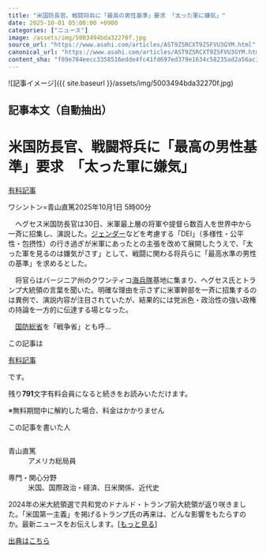 ```yaml
---
title: "米国防長官、戦闘将兵に「最高の男性基準」要求 「太った軍に嫌気」"
date: 2025-10-01 05:00:00 +0900
categories: ["ニュース"]
image: /assets/img/5003494bda32270f.jpg
source_url: "https://www.asahi.com/articles/AST9Z5RCXT9ZSFVU3GYM.html"
canonical_url: "https://www.asahi.com/articles/AST9Z5RCXT9ZSFVU3GYM.html"
content_sha: "f89e784eecc3358516edde4fc41fd697ed379e1634c58235ad2a56ac181a37d2"
---
```


![記事イメージ]({{ site.baseurl }}/assets/img/5003494bda32270f.jpg)

## 記事本文（自動抽出）
<div><main role="main" id="main"><p></p><div class="y_Qv3"><h1>米国防長官、戦闘将兵に「最高の男性基準」要求　「太った軍に嫌気」</h1><div class="mhPng"><p><span class="fNPYU Q_Shz"><a href="//www.asahi.com/news/gold.html?iref=com_gold">有料記事</a></span></p><span class="H8KYB">ワシントン=青山直篤</span><span class="UDj4P"><time datetime="2025-09-30T20:00:00.000Z">2025年10月1日 5時00分</time></span></div></div><p id="gsm_above_SnsUtilityArea"></p><p x-component-name="CommentHeadline" x-component-data='{"commentCount":0,"commentators":[],"mode":"pc"}'></p><div class="nfyQp"><p>　ヘグセス米国防長官は30日、米軍最上層の将軍や提督ら数百人を世界中から一斉に招集し、演説した。<a href="//www.asahi.com/topics/word/%E3%82%B8%E3%82%A7%E3%83%B3%E3%83%80%E3%83%BC.html" title="ジェンダー のトピックスを開く" class="eWgMZ">ジェンダー</a>などを考慮する「DEI」（多様性・公平性・包摂性）の行き過ぎが米軍にあったとの主張を改めて展開したうえで、「太った軍を見るのは嫌気がさす」として、戦闘に関わる将兵らに「最高水準の男性の基準」を求めるとした。</p><p>　将官らはバージニア州のクワンティコ<a href="//www.asahi.com/topics/word/%E6%B5%B7%E5%85%B5%E9%9A%8A.html" title="海兵隊 のトピックスを開く" class="eWgMZ">海兵隊</a>基地に集まり、ヘグセス氏とトランプ大統領の言葉を聞いた。明確な理由を示さずに米軍幹部を一斉に招集するのは異例で、演説内容が注目されていたが、結果的には党派色・政治性の強い政権の持論を一方的に伝達する場となった。</p><p class="Lujdo">　<a href="//www.asahi.com/topics/word/%E5%9B%BD%E9%98%B2%E7%B7%8F%E7%9C%81.html" title="国防総省 のトピックスを開く" class="eWgMZ">国防総省</a>を「戦争省」とも呼…</p></div><p></p><div class="NbZMW"><div class="PxAm1"><p>この記事は</p><img src="//www.asahicom.jp/images/icon_key_gold.png" alt><a href="//www.asahi.com/news/gold.html?iref=com_1kiji_g_0">有料記事</a><p>です。</p><span class="Zgt88">残り<b>791</b>文字</span><span class="hideFromApp">有料会員になると続きをお読みいただけます。</span></div><p class="eQShK">※無料期間中に解約した場合、料金はかかりません</p></div><div x-component-name="WriterProfile" x-component-data='{"writerProfile":{"writerProfileList":[{"name":"青山直篤","code":"fa69f4caea78b24227047848f6d2e5f37e44b8146c6dc87ce437383170cd9cd1","department":"アメリカ総局員","role":"","specialtyAndInterest":"米国、国際政治・経済、日米関係、近代史","isFollowed":false,"introduction":"1981年生まれ。2003年東京大学法学部卒業。共同通信記者を経て米タフツ大学フレッチャー法律外交大学院修了。08年朝日新聞入社。経済部などを経て18-22年、ワシントンで経済・通商担当。天声人語担当の論説委員補佐、国際報道部デスク、ニューヨーク支局長を経て25年9月からワシントンで外交・防衛担当。","iconImageUrl":"https://profile-image.kraken.asahi.com/fa69f4caea78b24227047848f6d2e5f37e44b8146c6dc87ce437383170cd9cd1","canSendFanLetter":true}],"isWriterFollowAvailableMember":false},"isFreeArea":true}'><div id="writerProfile" class="yT62y"><p class="FPrYd">この記事を書いた人</p><div class="jdPPS"><div class="zRkIz"><a href="/reporter-bio/fa69f4caea78b24227047848f6d2e5f37e44b8146c6dc87ce437383170cd9cd1?iref=article_reporter_profile" class="CES5K"></a><div class="iKuvI"><figure class="BKNFc"><img src="https://profile-image.kraken.asahi.com/fa69f4caea78b24227047848f6d2e5f37e44b8146c6dc87ce437383170cd9cd1" alt></figure><dl class="WptL0"><dt>青山直篤</dt><dd>アメリカ総局員</dd></dl></div><dl class="PXedm"><dt>専門・関心分野</dt><dd>米国、国際政治・経済、日米関係、近代史</dd></dl></div></div></div></div><p x-component-name="ArticleCommentList" x-component-data='{"commentCount":0,"commentList":[],"shareUrlBase":"https://www.asahi.com/articles/AST9Z5RCXT9ZSFVU3GYM.html","articleId":"AST9Z5RCXT9ZSFVU3GYM","commentIdParam":"","equalCommentIdIndex":-1,"isAuthorized":false,"isFreePlan":false,"isPaidMember":false,"isPresent":false,"isHazard":false,"freeUrlBase":"//www.asahi.com","digitalUrlBase":"//digital.asahi.com"}'></p><div class="GA13d"><div class="eGTLS"><p>2024年の米大統領選で共和党のドナルド・トランプ前大統領が返り咲きました。「米国第一主義」を掲げるトランプ氏の再来は、どんな影響をもたらすのか。最新ニュースをお伝えします。[<a href="https://www.asahi.com/topics/AP-44a1a018-cefd-42fc-a583-cafca508169a/?iref=kijishita_link">もっと見る</a>]</p></div></div></main></div>

[出典はこちら](https://www.asahi.com/articles/AST9Z5RCXT9ZSFVU3GYM.html)
